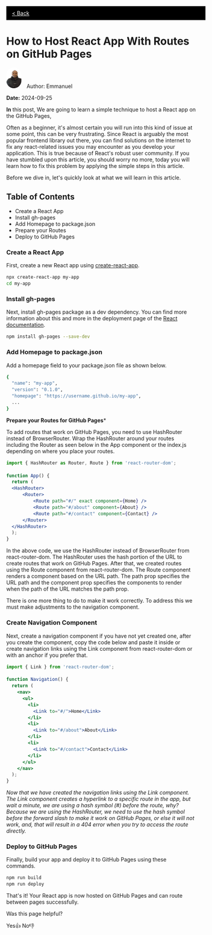 <div style="width: 100%; background: black; padding: 10px; padding-left: 15px; top: 0; position: relative;" ><a href="../blog.html" style="color: white;">< Back</a></div>

# How to Host React App With Routes on GitHub Pages

<div class="article-header" >
<img src="../media/heroImage.png" alt="" width="40" style="margin-right: 10px; border-radius: 25px"/> Author: Emmanuel</div>  

**Date:**  2024-09-25
<br>

**In** this post, We are going to learn a simple technique to host a React app on the GitHub Pages,

Often as a beginner, it's almost certain you will run into this kind of issue at some point,  this can be very frustrating. Since React is arguably the most popular frontend library out there, you can find solutions on the internet to fix any react-related issues you may encounter as you develop your application. This is true because of React's robust user community. If you have stumbled upon this article, you should worry no more, today you will learn how to fix this problem by applying the simple steps in this article.

Before we dive in, let's quickly look at what we will learn in this article.

## Table of Contents

* Create a React App
* Install gh-pages
* Add Homepage to package.json
* Prepare your Routes
* Deploy to GitHub Pages

### Create a React App

First, create a new React app using [create-react-app](https://create-react-app.dev/docs/getting-started).

```bash
npx create-react-app my-app
cd my-app
```

### Install gh-pages

Next, install gh-pages package as a dev dependency. You can find more information about this and more in the deployment page of the [React documentation](https://create-react-app.dev/docs/deployment).

```bash
npm install gh-pages --save-dev
```

### Add Homepage to package.json

Add a homepage field to your package.json file as shown below.

```bash
{
  "name": "my-app",
  "version": "0.1.0",
  "homepage": "https://username.github.io/my-app",
  ...
}
```

**Prepare your Routes for GitHub Pages***

To add routes that work on GitHub Pages, you need to use HashRouter instead of BrowserRouter. Wrap the HashRouter around your routes including the Router as seen below in the App component or the index.js depending on where you place your routes.

```jsx
import { HashRouter as Router, Route } from 'react-router-dom';

function App() {
  return (
  <HashRouter>
      <Router>
          <Route path="#/" exact component={Home} />
          <Route path="#/about" component={About} />
          <Route path="#/contact" component={Contact} />
      </Router>
  </HashRouter>
  );
}
```

In the above code, we use the HashRouter instead of BrowserRouter from react-router-dom. The HashRouter uses the hash portion of the URL to create routes that work on GitHub Pages. After that, we created routes using the Route component from react-router-dom. The Route component renders a component based on the URL path. The path prop specifies the URL path and the component prop specifies the components to render when the path of the URL matches the path prop.

There is one more thing to do to make it work correctly. To address this we must make adjustments to the navigation component.

### Create Navigation Component

Next, create a navigation component if you have not yet created one, after you create the component, copy the code below and paste it inside or create navigation links using the Link component from react-router-dom or with an anchor if you prefer that.

```jsx
import { Link } from 'react-router-dom';

function Navigation() {
  return (
    <nav>
      <ul>
        <li> 
          <Link to="#/">Home</Link>
        </li>
        <li>
          <Link to="#/about">About</Link>
        </li>
        <li>
          <Link to="#/contact">Contact</Link>
        </li>
      </ul>
    </nav>
  );
}
```

*Now that we have created the navigation links using the Link component. The Link component creates a hyperlink to a specific route in the app, but wait a minute, we are using a hash symbol (#) before the route, why? Because we are using the HashRouter, we need to use the hash symbol before the forward slash to make it work on GitHub Pages, or else it will not work, and, that will result in a 404 error when you try to access the route directly.*

### Deploy to GitHub Pages

Finally, build your app and deploy it to GitHub Pages using these commands.

```bash
npm run build
npm run deploy
```

That's it! Your React app is now hosted on GitHub Pages and can route between pages successfully.

Was this page helpful?

Yes👍 No👎